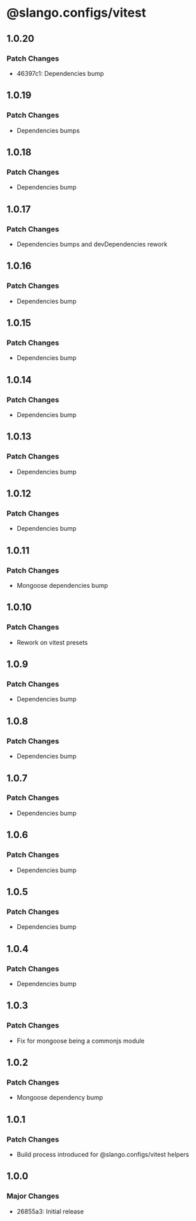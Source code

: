 # @slango.configs/vitest

## 1.0.20

### Patch Changes

- 46397c1: Dependencies bump

## 1.0.19

### Patch Changes

- Dependencies bumps

## 1.0.18

### Patch Changes

- Dependencies bump

## 1.0.17

### Patch Changes

- Dependencies bumps and devDependencies rework

## 1.0.16

### Patch Changes

- Dependencies bump

## 1.0.15

### Patch Changes

- Dependencies bump

## 1.0.14

### Patch Changes

- Dependencies bump

## 1.0.13

### Patch Changes

- Dependencies bump

## 1.0.12

### Patch Changes

- Dependencies bump

## 1.0.11

### Patch Changes

- Mongoose dependencies bump

## 1.0.10

### Patch Changes

- Rework on vitest presets

## 1.0.9

### Patch Changes

- Dependencies bump

## 1.0.8

### Patch Changes

- Dependencies bump

## 1.0.7

### Patch Changes

- Dependencies bump

## 1.0.6

### Patch Changes

- Dependencies bump

## 1.0.5

### Patch Changes

- Dependencies bump

## 1.0.4

### Patch Changes

- Dependencies bump

## 1.0.3

### Patch Changes

- Fix for mongoose being a commonjs module

## 1.0.2

### Patch Changes

- Mongoose dependency bump

## 1.0.1

### Patch Changes

- Build process introduced for @slango.configs/vitest helpers

## 1.0.0

### Major Changes

- 26855a3: Initial release
